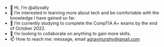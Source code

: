 - 👋 Hi, I’m @allyxally
- 👀 I’m interested in learning more about tech and be comfortable with the knowledge I have gained so far.
- 🌱 I’m currently studying to complete the CompTIA A+ exams by the end of October 2022.
- 💞️ I’m looking to collaborate on anything to gain more skills.
- 📫 How to reach me: message, email agraymurphy@gmail.com

<!---
allyxally/allyxally is a ✨ special ✨ repository because its `README.md` (this file) appears on your GitHub profile.
You can click the Preview link to take a look at your changes.
--->

